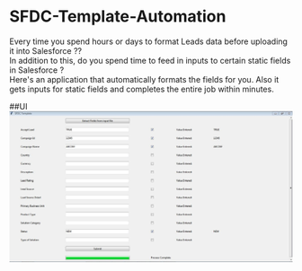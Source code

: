# SFDC-Template-Automation

Every time you spend hours or days to format Leads data before uploading it into Salesforce ?? <br/>
In addition to this, do you spend time to feed in inputs to certain static fields in Salesforce ? <br/>
Here's an application that automatically formats the fields for you. Also it gets inputs for static fields and completes the entire job within minutes.

##UI
![UI](https://github.com/prs3191/SFDC-Template-Automation/blob/master/SFDC-Template-Automation/Screenshot/UI%20using%20tkinter.JPG)
